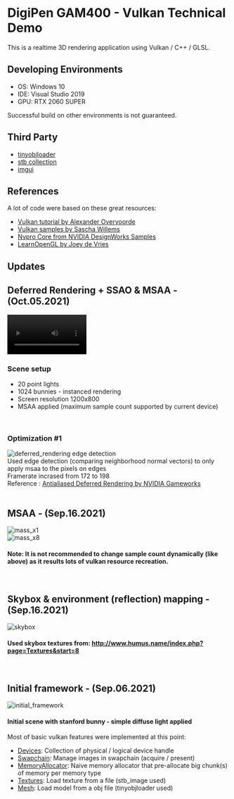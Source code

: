 # DigiPen GAM400 - Vulkan Technical Demo
This is a realtime 3D rendering application using Vulkan / C++ / GLSL.

## Developing Environments
* OS: Windows 10
* IDE: Visual Studio 2019
* GPU: RTX 2060 SUPER

Successful build on other environments is not guaranteed.

## Third Party
* [tinyobjloader](https://github.com/tinyobjloader/tinyobjloader)
* [stb collection](https://github.com/nothings/stb)
* [imgui](https://github.com/ocornut/imgui)

## References
A lot of code were based on these great resources:
* [Vulkan tutorial by Alexander Overvoorde](https://vulkan-tutorial.com/Introduction)
* [Vulkan samples by Sascha Willems](https://github.com/SaschaWillems/Vulkan)
* [Nvpro Core from NVIDIA DesignWorks Samples](https://github.com/nvpro-samples/nvpro_core)
* [LearnOpenGL by Joey de Vries](https://learnopengl.com)

## Updates
## Deferred Rendering + SSAO & MSAA - (Oct.05.2021)
<video src='https://youtu.be/CDU1MrpubUw' width=180/><br>
![deferred_rendering](https://github.com/jooho556/TeamPositive/blob/master/vulkan/screenshots/deferred_rendering.png)<br>
![deferred_rendering ssao](https://github.com/jooho556/TeamPositive/blob/master/vulkan/screenshots/deferred_rendering_ssao.png)<br>
### Scene setup
* 20 point lights
* 1024 bunnies - instanced rendering
* Screen resolution 1200x800
* MSAA applied (maximum sample count supported by current device)
<br>
  
### Optimization #1
![deferred_rendering edge detection](https://github.com/jooho556/TeamPositive/blob/master/vulkan/screenshots/deferred_rendering_edge_detection.png)<br>
Used edge detection (comparing neighborhood normal vectors) to only apply msaa to the pixels on edges<br>
Framerate incrased from 172 to 198<br>
Reference : [Antialiased Deferred Rendering by NVIDIA Gameworks](https://docs.nvidia.com/gameworks/content/gameworkslibrary/graphicssamples/d3d_samples/antialiaseddeferredrendering.htm)<br>
<br>

## MSAA - (Sep.16.2021)
![mass_x1](https://github.com/jooho556/TeamPositive/blob/master/vulkan/screenshots/msaa_x1.png)<br>
![mass_x8](https://github.com/jooho556/TeamPositive/blob/master/vulkan/screenshots/msaa_x8.png)<br>
#### Note: It is not recommended to change sample count dynamically (like above) as it results lots of vulkan resource recreation.
<br>

## Skybox & environment (reflection) mapping - (Sep.16.2021)
![skybox](https://github.com/jooho556/TeamPositive/blob/master/vulkan/screenshots/skybox.gif)<br>
#### Used skybox textures from: http://www.humus.name/index.php?page=Textures&start=8
<br>

## Initial framework - (Sep.06.2021)
![initial_framework](https://github.com/jooho556/TeamPositive/blob/master/vulkan/screenshots/initial_framework.png)<br>
#### Initial scene with stanford bunny - simple diffuse light applied <br>

Most of basic vulkan features were implemented at this point: <br>
* [Devices](https://github.com/jooho556/TeamPositive/blob/master/vulkan/core/vulkan_device.h): Collection of physical / logical device handle <br>
* [Swapchain](https://github.com/jooho556/TeamPositive/blob/master/vulkan/core/vulkan_swapchain.h): Manage images in swapchain (acquire / present) <br>
* [MemoryAllocator](https://github.com/jooho556/TeamPositive/blob/master/vulkan/core/vulkan_memory_allocator.h): Naive memory allocator that pre-allocate big chunk(s) of memory per memory type <br>
* [Textures](https://github.com/jooho556/TeamPositive/blob/master/vulkan/core/vulkan_texture.h): Load texture from a file (stb_image used) <br>
* [Mesh](https://github.com/jooho556/TeamPositive/blob/master/vulkan/core/vulkan_mesh.h): Load model from a obj file (tinyobjloader used) <br>
